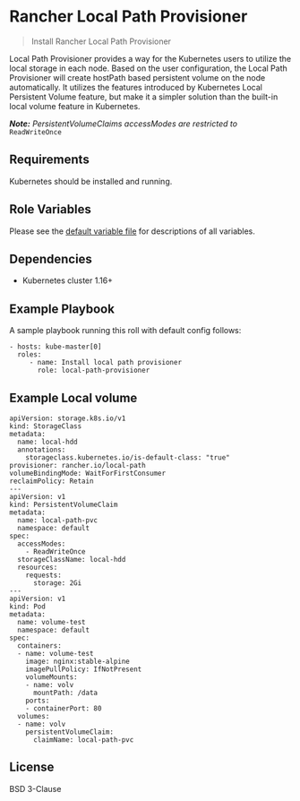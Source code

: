 Rancher Local Path Provisioner
==============================

> Install Rancher Local Path Provisioner

Local Path Provisioner provides a way for the Kubernetes users to utilize the local storage in each node. Based on the user configuration, the Local Path Provisioner will create hostPath based persistent volume on the node automatically. It utilizes the features introduced by Kubernetes Local Persistent Volume feature, but make it a simpler solution than the built-in local volume feature in Kubernetes.

_***Note:*** PersistentVolumeClaims accessModes are restricted to_ `ReadWriteOnce`

Requirements
------------

Kubernetes should be installed and running. 

Role Variables
--------------

Please see the [default variable file](defaults/main.yml) for descriptions of all variables. 


Dependencies
------------

* Kubernetes cluster 1.16+

Example Playbook
----------------

A sample playbook running this roll with default config follows:

    - hosts: kube-master[0]
      roles:
         - name: Install local path provisioner
           role: local-path-provisioner

Example Local volume 
------------------------

``` 
apiVersion: storage.k8s.io/v1
kind: StorageClass
metadata:
  name: local-hdd
  annotations:
    storageclass.kubernetes.io/is-default-class: "true"
provisioner: rancher.io/local-path
volumeBindingMode: WaitForFirstConsumer
reclaimPolicy: Retain
---
apiVersion: v1
kind: PersistentVolumeClaim
metadata:
  name: local-path-pvc
  namespace: default
spec:
  accessModes:
    - ReadWriteOnce
  storageClassName: local-hdd
  resources:
    requests:
      storage: 2Gi
---
apiVersion: v1
kind: Pod
metadata:
  name: volume-test
  namespace: default
spec:
  containers:
  - name: volume-test
    image: nginx:stable-alpine
    imagePullPolicy: IfNotPresent
    volumeMounts:
    - name: volv
      mountPath: /data
    ports:
    - containerPort: 80
  volumes:
  - name: volv
    persistentVolumeClaim:
      claimName: local-path-pvc
```

License
-------

BSD 3-Clause
